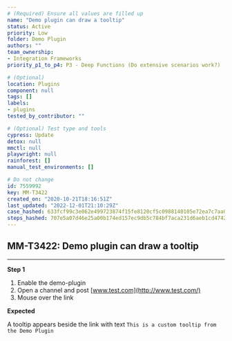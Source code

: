 ```yaml
---
# (Required) Ensure all values are filled up
name: "Demo plugin can draw a tooltip"
status: Active
priority: Low
folder: Demo Plugin
authors: ""
team_ownership:
- Integration Frameworks
priority_p1_to_p4: P3 - Deep Functions (Do extensive scenarios work?)

# (Optional)
location: Plugins
component: null
tags: []
labels:
- plugins
tested_by_contributor: ""

# (Optional) Test type and tools
cypress: Update
detox: null
mmctl: null
playwright: null
rainforest: []
manual_test_environments: []

# Do not change
id: 7559992
key: MM-T3422
created_on: "2020-10-21T18:16:51Z"
last_updated: "2022-12-01T21:10:29Z"
case_hashed: 633fcf99c3e062e499723874f15fe8120cf5c0988140105e72ea7c7aa0e36d67c5d603299a416bbc35e230d52a934730
steps_hashed: 707e5a07d46e25a00b174ed157ec9db5c784bf7aca231d6aeb1cd4742f8960586f5da4bb742bdea327e96f674a8eb217
---
```


<!-- (Auto-generated) Based on frontmatter's "key" and "name" -->

## MM-T3422: Demo plugin can draw a tooltip

---

**Step 1**

1. Enable the demo-plugin
2. Open a channel and post [www.test.com](http://www.test.com/)
3. Mouse over the link

**Expected**

A tooltip appears beside the link with text `This is a custom tooltip from the Demo Plugin`

